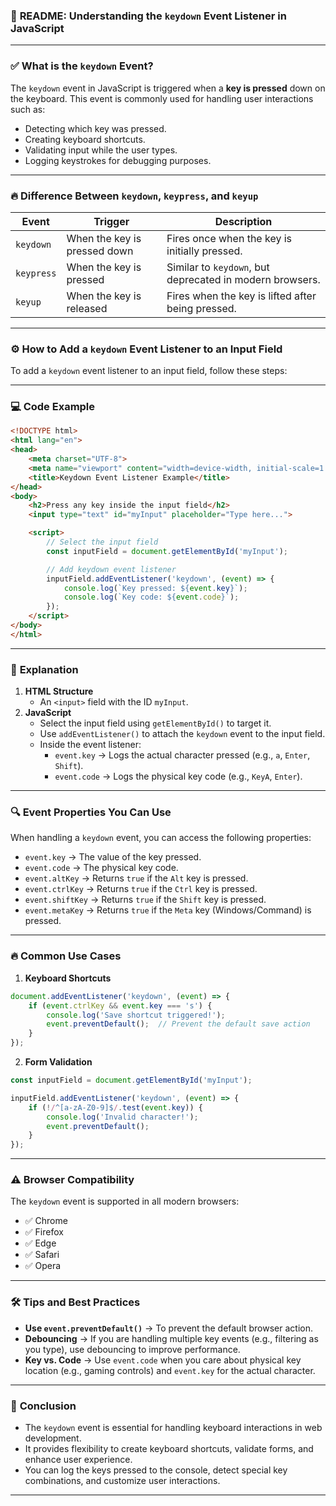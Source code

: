 ### 📄 **README: Understanding the `keydown` Event Listener in JavaScript**

---

### ✅ **What is the `keydown` Event?**
The `keydown` event in JavaScript is triggered when a **key is pressed** down on the keyboard. This event is commonly used for handling user interactions such as:
- Detecting which key was pressed.  
- Creating keyboard shortcuts.  
- Validating input while the user types.  
- Logging keystrokes for debugging purposes.  

---

### 🔥 **Difference Between `keydown`, `keypress`, and `keyup`**
| **Event**   | **Trigger**                    | **Description**                         |
|-------------|--------------------------------|----------------------------------------|
| `keydown`   | When the key is pressed down   | Fires once when the key is initially pressed. |
| `keypress`  | When the key is pressed        | Similar to `keydown`, but deprecated in modern browsers. |
| `keyup`     | When the key is released       | Fires when the key is lifted after being pressed. |

---

### ⚙️ **How to Add a `keydown` Event Listener to an Input Field**

To add a `keydown` event listener to an input field, follow these steps:

---

### 💻 **Code Example**

```html
<!DOCTYPE html>
<html lang="en">
<head>
    <meta charset="UTF-8">
    <meta name="viewport" content="width=device-width, initial-scale=1.0">
    <title>Keydown Event Listener Example</title>
</head>
<body>
    <h2>Press any key inside the input field</h2>
    <input type="text" id="myInput" placeholder="Type here...">

    <script>
        // Select the input field
        const inputField = document.getElementById('myInput');

        // Add keydown event listener
        inputField.addEventListener('keydown', (event) => {
            console.log(`Key pressed: ${event.key}`);
            console.log(`Key code: ${event.code}`);
        });
    </script>
</body>
</html>
```

---

### 🚀 **Explanation**
1. **HTML Structure**
   - An `<input>` field with the ID `myInput`.
2. **JavaScript**
   - Select the input field using `getElementById()` to target it.
   - Use `addEventListener()` to attach the `keydown` event to the input field.
   - Inside the event listener:
     - `event.key` → Logs the actual character pressed (e.g., `a`, `Enter`, `Shift`).
     - `event.code` → Logs the physical key code (e.g., `KeyA`, `Enter`).

---

### 🔍 **Event Properties You Can Use**
When handling a `keydown` event, you can access the following properties:
- `event.key` → The value of the key pressed.  
- `event.code` → The physical key code.  
- `event.altKey` → Returns `true` if the `Alt` key is pressed.  
- `event.ctrlKey` → Returns `true` if the `Ctrl` key is pressed.  
- `event.shiftKey` → Returns `true` if the `Shift` key is pressed.  
- `event.metaKey` → Returns `true` if the `Meta` key (Windows/Command) is pressed.  

---

### 🔥 **Common Use Cases**
1. **Keyboard Shortcuts**
```javascript
document.addEventListener('keydown', (event) => {
    if (event.ctrlKey && event.key === 's') {
        console.log('Save shortcut triggered!');
        event.preventDefault();  // Prevent the default save action
    }
});
```

2. **Form Validation**
```javascript
const inputField = document.getElementById('myInput');

inputField.addEventListener('keydown', (event) => {
    if (!/^[a-zA-Z0-9]$/.test(event.key)) {
        console.log('Invalid character!');
        event.preventDefault();
    }
});
```

---

### ⚠️ **Browser Compatibility**
The `keydown` event is supported in all modern browsers:
- ✅ Chrome  
- ✅ Firefox  
- ✅ Edge  
- ✅ Safari  
- ✅ Opera  

---

### 🛠️ **Tips and Best Practices**
- **Use `event.preventDefault()`** → To prevent the default browser action.  
- **Debouncing** → If you are handling multiple key events (e.g., filtering as you type), use debouncing to improve performance.  
- **Key vs. Code** → Use `event.code` when you care about physical key location (e.g., gaming controls) and `event.key` for the actual character.  

---

### 📌 **Conclusion**
- The `keydown` event is essential for handling keyboard interactions in web development.
- It provides flexibility to create keyboard shortcuts, validate forms, and enhance user experience.
- You can log the keys pressed to the console, detect special key combinations, and customize user interactions.

---
